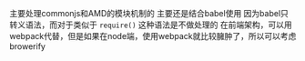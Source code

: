 主要处理commonjs和AMD的模块机制的
主要还是结合babel使用
因为babel只转义语法，而对于类似于 `require()` 这种语法是不做处理的
在前端架构，可以用webpack代替，但是如果在node端，使用webpack就比较臃肿了，所以可以考虑 browerify